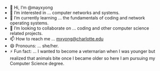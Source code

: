 - 👋 Hi, I’m @mayxyong
- 👀 I’m interested in ... computer networks and systems.
- 🌱 I’m currently learning ... the fundamentals of coding and network operating systems.
- 💞️ I’m looking to collaborate on ... coding and other computer science related projects.
- 📫 How to reach me ... mxyong@charlotte.edu
- 😄 Pronouns: ... she/her.
- ⚡ Fun fact: ... I wanted to become a veternarian when I was younger but realized that animals bite once I became older so here I am pursuing my Computer Science degree.

<!---
mayxyong/mayxyong is a ✨ special ✨ repository because its `README.md` (this file) appears on your GitHub profile.
You can click the Preview link to take a look at your changes.
--->
